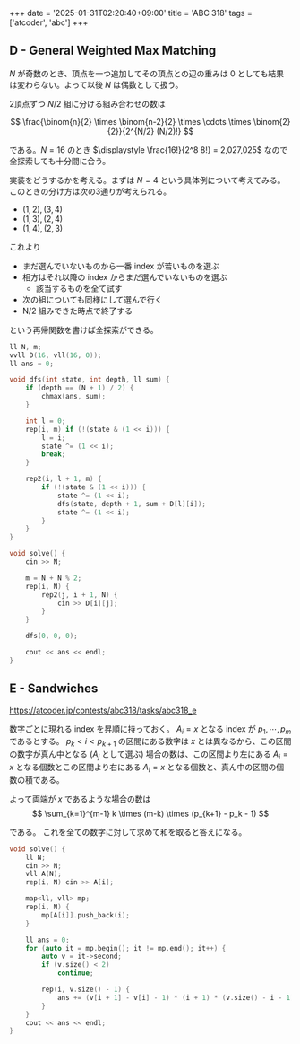 +++
date = '2025-01-31T02:20:40+09:00'
title = 'ABC 318'
tags = ['atcoder', 'abc']
+++

## D - General Weighted Max Matching

$N$ が奇数のとき、頂点を一つ追加してその頂点との辺の重みは $0$ としても結果は変わらない。よって以後 $N$ は偶数として扱う。

2頂点ずつ $N/2$ 組に分ける組み合わせの数は

$$
    \frac{\binom{n}{2} \times \binom{n-2}{2} \times \cdots \times \binom{2}{2}}{2^{N/2} (N/2)!}
$$

である。$N=16$ のとき $\displaystyle \frac{16!}{2^8 8!} = 2,027,025$ なので全探索しても十分間に合う。

実装をどうするかを考える。まずは $N = 4$ という具体例について考えてみる。
このときの分け方は次の3通りが考えられる。

- $(1, 2), (3, 4)$
- $(1, 3), (2, 4)$
- $(1, 4), (2, 3)$

これより

- まだ選んでいないものから一番 index が若いものを選ぶ
- 相方はそれ以降の index からまだ選んでいないものを選ぶ
  - 該当するものを全て試す
- 次の組についても同様にして選んで行く
- N/2 組みできた時点で終了する

という再帰関数を書けば全探索ができる。

```cpp
ll N, m;
vvll D(16, vll(16, 0));
ll ans = 0;

void dfs(int state, int depth, ll sum) {
    if (depth == (N + 1) / 2) {
        chmax(ans, sum);
    }

    int l = 0;
    rep(i, m) if (!(state & (1 << i))) {
        l = i;
        state ^= (1 << i);
        break;
    }

    rep2(i, l + 1, m) {
        if (!(state & (1 << i))) {
            state ^= (1 << i);
            dfs(state, depth + 1, sum + D[l][i]);
            state ^= (1 << i);
        }
    }
}

void solve() {
    cin >> N;

    m = N + N % 2;
    rep(i, N) {
        rep2(j, i + 1, N) {
            cin >> D[i][j];
        }
    }

    dfs(0, 0, 0);

    cout << ans << endl;
}
```

## E - Sandwiches

<https://atcoder.jp/contests/abc318/tasks/abc318_e>

数字ごとに現れる index を昇順に持っておく。
$A_i = x$ となる index が $p_1, \cdots, p_m$ であるとする。
$p_k < i < p_{k+1}$ の区間にある数字は $x$ とは異なるから、この区間の数字が真ん中となる ($A_j$ として選ぶ) 場合の数は、この区間より左にある $A_i = x$ となる個数とこの区間より右にある $A_i = x$ となる個数と、真ん中の区間の個数の積である。

よって両端が $x$ であるような場合の数は
$$
    \sum_{k=1}^{m-1} k \times (m-k) \times (p_{k+1} - p_k - 1)
$$

である。
これを全ての数字に対して求めて和を取ると答えになる。

```cpp
void solve() {
    ll N;
    cin >> N;
    vll A(N);
    rep(i, N) cin >> A[i];

    map<ll, vll> mp;
    rep(i, N) {
        mp[A[i]].push_back(i);
    }

    ll ans = 0;
    for (auto it = mp.begin(); it != mp.end(); it++) {
        auto v = it->second;
        if (v.size() < 2)
            continue;

        rep(i, v.size() - 1) {
            ans += (v[i + 1] - v[i] - 1) * (i + 1) * (v.size() - i - 1);
        }
    }
    cout << ans << endl;
}
```

